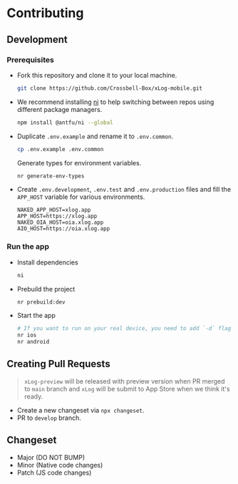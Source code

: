 # Contributing


## Development

### Prerequisites

- Fork this repository and clone it to your local machine.

    ```sh
    git clone https://github.com/Crossbell-Box/xLog-mobile.git
    ```
- We recommend installing [ni](https://github.com/antfu/ni) to help switching between repos using different package managers.

    ```sh
    npm install @antfu/ni --global
    ```


- Duplicate `.env.example` and rename it to `.env.common`.  

    ```sh
    cp .env.example .env.common
    ```

    Generate types for environment variables.

    ```sh
    nr generate-env-types
    ```

- Create `.env.development`, `.env.test` and `.env.production` files and fill the `APP_HOST` variable for various environments.  
    ```
    NAKED_APP_HOST=xlog.app
    APP_HOST=https://xlog.app
    NAKED_OIA_HOST=oia.xlog.app
    AIO_HOST=https://oia.xlog.app

    ```
### Run the app

- Install dependencies

    ```sh
    ni
    ```

- Prebuild the project

    ```sh
    nr prebuild:dev
    ```

- Start the app
    
    ```sh
    # If you want to run on your real device, you need to add `-d` flag.
    nr ios 
    nr android
    ```

## Creating Pull Requests
> `xLog-preview` will be released with preview version when PR merged to `main` branch and `xLog` will be submit to App Store when we think it's ready.

- Create a new changeset via `npx changeset`.
- PR to `develop` branch.

## Changeset

- Major (DO NOT BUMP)
- Minor (Native code changes)
- Patch (JS code changes)